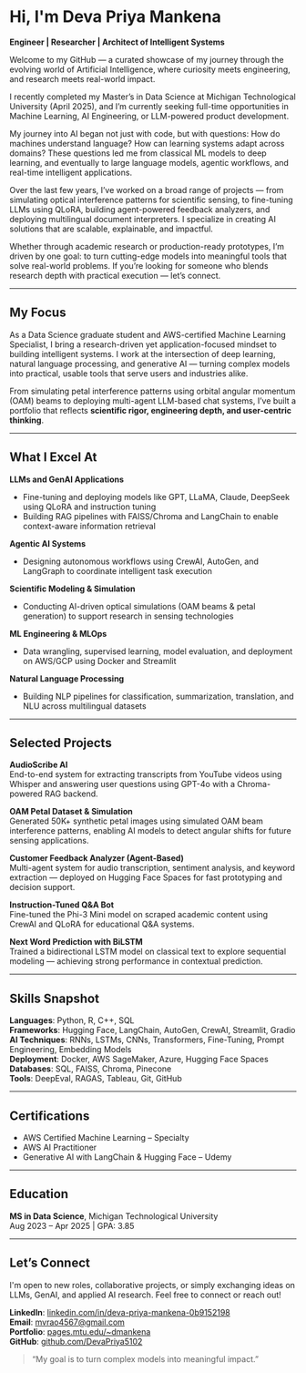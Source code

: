 # Hi, I'm Deva Priya Mankena  
**Engineer | Researcher | Architect of Intelligent Systems**

Welcome to my GitHub — a curated showcase of my journey through the evolving world of Artificial Intelligence, where curiosity meets engineering, and research meets real-world impact.

I recently completed my Master’s in Data Science at Michigan Technological University (April 2025), and I’m currently seeking full-time opportunities in Machine Learning, AI Engineering, or LLM-powered product development.

My journey into AI began not just with code, but with questions: How do machines understand language? How can learning systems adapt across domains? These questions led me from classical ML models to deep learning, and eventually to large language models, agentic workflows, and real-time intelligent applications.

Over the last few years, I’ve worked on a broad range of projects — from simulating optical interference patterns for scientific sensing, to fine-tuning LLMs using QLoRA, building agent-powered feedback analyzers, and deploying multilingual document interpreters. I specialize in creating AI solutions that are scalable, explainable, and impactful.

Whether through academic research or production-ready prototypes, I’m driven by one goal: to turn cutting-edge models into meaningful tools that solve real-world problems. If you’re looking for someone who blends research depth with practical execution — let’s connect.

---

## My Focus  
As a Data Science graduate student and AWS-certified Machine Learning Specialist, I bring a research-driven yet application-focused mindset to building intelligent systems. I work at the intersection of deep learning, natural language processing, and generative AI — turning complex models into practical, usable tools that serve users and industries alike.

From simulating petal interference patterns using orbital angular momentum (OAM) beams to deploying multi-agent LLM-based chat systems, I’ve built a portfolio that reflects **scientific rigor, engineering depth, and user-centric thinking**.

---

## What I Excel At  

**LLMs and GenAI Applications**  
- Fine-tuning and deploying models like GPT, LLaMA, Claude, DeepSeek using QLoRA and instruction tuning  
- Building RAG pipelines with FAISS/Chroma and LangChain to enable context-aware information retrieval  

**Agentic AI Systems**  
- Designing autonomous workflows using CrewAI, AutoGen, and LangGraph to coordinate intelligent task execution  

**Scientific Modeling & Simulation**  
- Conducting AI-driven optical simulations (OAM beams & petal generation) to support research in sensing technologies  

**ML Engineering & MLOps**  
- Data wrangling, supervised learning, model evaluation, and deployment on AWS/GCP using Docker and Streamlit  

**Natural Language Processing**  
- Building NLP pipelines for classification, summarization, translation, and NLU across multilingual datasets

---

## Selected Projects

**AudioScribe AI**  
End-to-end system for extracting transcripts from YouTube videos using Whisper and answering user questions using GPT-4o with a Chroma-powered RAG backend.  

**OAM Petal Dataset & Simulation**  
Generated 50K+ synthetic petal images using simulated OAM beam interference patterns, enabling AI models to detect angular shifts for future sensing applications.

**Customer Feedback Analyzer (Agent-Based)**  
Multi-agent system for audio transcription, sentiment analysis, and keyword extraction — deployed on Hugging Face Spaces for fast prototyping and decision support.

**Instruction-Tuned Q&A Bot**  
Fine-tuned the Phi-3 Mini model on scraped academic content using CrewAI and QLoRA for educational Q&A systems.

**Next Word Prediction with BiLSTM**  
Trained a bidirectional LSTM model on classical text to explore sequential modeling — achieving strong performance in contextual prediction.

---

## Skills Snapshot  

**Languages**: Python, R, C++, SQL  
**Frameworks**: Hugging Face, LangChain, AutoGen, CrewAI, Streamlit, Gradio  
**AI Techniques**: RNNs, LSTMs, CNNs, Transformers, Fine-Tuning, Prompt Engineering, Embedding Models  
**Deployment**: Docker, AWS SageMaker, Azure, Hugging Face Spaces  
**Databases**: SQL, FAISS, Chroma, Pinecone  
**Tools**: DeepEval, RAGAS, Tableau, Git, GitHub  

---

## Certifications  
- AWS Certified Machine Learning – Specialty  
- AWS AI Practitioner  
- Generative AI with LangChain & Hugging Face – Udemy  

---

## Education  
**MS in Data Science**, Michigan Technological University  
Aug 2023 – Apr 2025 | GPA: 3.85

---

## Let’s Connect  
I'm open to new roles, collaborative projects, or simply exchanging ideas on LLMs, GenAI, and applied AI research. Feel free to connect or reach out!

**LinkedIn**: [linkedin.com/in/deva-priya-mankena-0b9152198](https://www.linkedin.com/in/deva-priya-mankena-0b9152198)  
**Email**: mvrao4567@gmail.com  
**Portfolio**: [pages.mtu.edu/~dmankena](https://pages.mtu.edu/~dmankena)  
**GitHub**: [github.com/DevaPriya5102](https://github.com/DevaPriya5102)

> “My goal is to turn complex models into meaningful impact.”  
